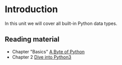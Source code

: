 # Introduction

In this unit we will cover all built-in Python data types.

## Reading material

* Chapter "Basics" [A Byte of Python](http://python.swaroopch.com/basics.html)
* Chapter 2 [Dive into Python3](http://getpython3.com/diveintopython3/native-datatypes.html)
